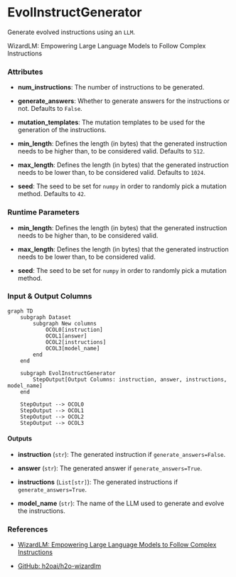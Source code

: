# EvolInstructGenerator


Generate evolved instructions using an `LLM`.



WizardLM: Empowering Large Language Models to Follow Complex Instructions





### Attributes

- **num_instructions**: The number of instructions to be generated.

- **generate_answers**: Whether to generate answers for the instructions or not. Defaults  to `False`.

- **mutation_templates**: The mutation templates to be used for the generation of the  instructions.

- **min_length**: Defines the length (in bytes) that the generated instruction needs to  be higher than, to be considered valid. Defaults to `512`.

- **max_length**: Defines the length (in bytes) that the generated instruction needs to  be lower than, to be considered valid. Defaults to `1024`.

- **seed**: The seed to be set for `numpy` in order to randomly pick a mutation method.  Defaults to `42`.




### Runtime Parameters

- **min_length**: Defines the length (in bytes) that the generated instruction needs  to be higher than, to be considered valid.

- **max_length**: Defines the length (in bytes) that the generated instruction needs  to be lower than, to be considered valid.

- **seed**: The seed to be set for `numpy` in order to randomly pick a mutation method.



### Input & Output Columns

``` mermaid
graph TD
	subgraph Dataset
		subgraph New columns
			OCOL0[instruction]
			OCOL1[answer]
			OCOL2[instructions]
			OCOL3[model_name]
		end
	end

	subgraph EvolInstructGenerator
		StepOutput[Output Columns: instruction, answer, instructions, model_name]
	end

	StepOutput --> OCOL0
	StepOutput --> OCOL1
	StepOutput --> OCOL2
	StepOutput --> OCOL3

```




#### Outputs


- **instruction** (`str`): The generated instruction if `generate_answers=False`.

- **answer** (`str`): The generated answer if `generate_answers=True`.

- **instructions** (`List[str]`): The generated instructions if `generate_answers=True`.

- **model_name** (`str`): The name of the LLM used to generate and evolve the instructions.







### References

- [WizardLM: Empowering Large Language Models to Follow Complex Instructions](https://arxiv.org/abs/2304.12244)

- [GitHub: h2oai/h2o-wizardlm](https://github.com/h2oai/h2o-wizardlm)


